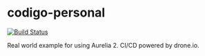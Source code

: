 # codigo-personal

[![Build Status](https://drone.codigo.at/api/badges/stenet/codigo-personal/status.svg)](https://drone.codigo.at/stenet/codigo-personal)

Real world example for using Aurelia 2. CI/CD powered by drone.io.